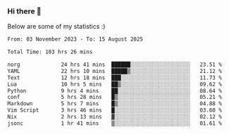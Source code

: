 ### Hi there 👋
Below are some of my statistics :)

<!--START_SECTION:waka-->

```txt
From: 03 November 2023 - To: 15 August 2025

Total Time: 103 hrs 26 mins

norg             24 hrs 41 mins  ██████░░░░░░░░░░░░░░░░░░░   23.51 %
YAML             22 hrs 10 mins  █████▒░░░░░░░░░░░░░░░░░░░   21.12 %
Text             12 hrs 18 mins  ███░░░░░░░░░░░░░░░░░░░░░░   11.73 %
Lua              10 hrs 5 mins   ██▒░░░░░░░░░░░░░░░░░░░░░░   09.62 %
Python           9 hrs 4 mins    ██░░░░░░░░░░░░░░░░░░░░░░░   08.64 %
conf             5 hrs 28 mins   █▒░░░░░░░░░░░░░░░░░░░░░░░   05.21 %
Markdown         5 hrs 7 mins    █▒░░░░░░░░░░░░░░░░░░░░░░░   04.88 %
Vim Script       3 hrs 46 mins   █░░░░░░░░░░░░░░░░░░░░░░░░   03.60 %
Nix              2 hrs 13 mins   ▓░░░░░░░░░░░░░░░░░░░░░░░░   02.12 %
jsonc            1 hr 41 mins    ▒░░░░░░░░░░░░░░░░░░░░░░░░   01.61 %
```

<!--END_SECTION:waka-->

<!--
**KlapenHz/KlapenHz** is a ✨ _special_ ✨ repository because its `README.md` (this file) appears on your GitHub profile.

Here are some ideas to get you started:

- 🔭 I’m currently working on ...
- 🌱 I’m currently learning ...
- 👯 I’m looking to collaborate on ...
- 🤔 I’m looking for help with ...
- 💬 Ask me about ...
- 📫 How to reach me: ...
- 😄 Pronouns: ...
- ⚡ Fun fact: ...
-->
